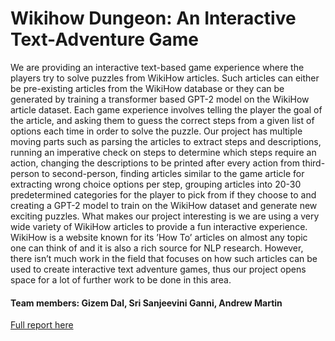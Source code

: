 # Wikihow Dungeon: An Interactive Text-Adventure Game

We are providing an interactive text-based game experience where the players try to solve puzzles from WikiHow articles. Such articles can either be pre-existing articles from the WikiHow database or they can be generated by training a transformer based GPT-2 model on the WikiHow article dataset. Each game experience involves telling the player the goal of the article, and asking them to guess the correct steps from a given list of options each time in order to solve the puzzle. Our project has multiple moving parts such as parsing the articles to extract steps and descriptions, running an imperative check on steps to determine which steps require an action, changing the descriptions to be printed after every action from third-person to second-person, finding articles similar to the game article for extracting wrong choice options per step, grouping articles into 20-30 predetermined categories for the player to pick from if they choose to and creating a GPT-2 model to train on the WikiHow dataset and generate new exciting puzzles. What makes our project interesting is we are using a very wide variety of WikiHow articles to provide a fun interactive experience. WikiHow is a website known for its ’How To’ articles on almost any topic one can think of and it is also a rich source for NLP research. However, there isn’t much work in the field that focuses on how such articles can be used to create interactive text adventure games, thus our project opens space for a lot of further work to be done in this area.

#### Team members: Gizem Dal, Sri Sanjeevini Ganni, Andrew Martin

[Full report here](https://github.com/gizemdal/wikihow-dungeon/blob/master/WikiHow_Dungeon_Report.pdf)
